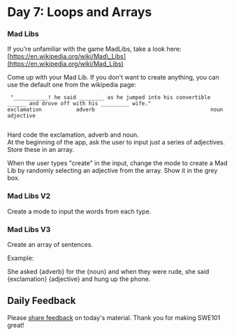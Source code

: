 # Day 7: Loops and Arrays

### Mad Libs

If you're unfamiliar with the game MadLibs, take a look here: [https://en.wikipedia.org/wiki/Mad\_Libs](https://en.wikipedia.org/wiki/Mad_Libs)

Come up with your Mad Lib. If you don't want to create anything, you can use the default one from the wikipedia page:

```text
 "___________! he said ________ as he jumped into his convertible ______ and drove off with his _________ wife."
exclamation           adverb                                     noun                         adjective 
                                                     
```

Hard code the exclamation, adverb and noun.  
At the beginning of the app, ask the user to input just a series of adjectives. Store these in an array.

When the user types "create" in the input, change the mode to create a Mad Lib by randomly selecting an adjective from the array. Show it in the grey box.

### Mad Libs V2

Create a mode to input the words from each type. 

### Mad Libs V3

Create an array of sentences.

Example:

She asked {adverb} for the {noun} and when they were rude, she said {exclamation} {adjective} and hung up the phone.

## Daily Feedback

Please [share feedback](https://forms.gle/NK3mez8er7pPo7tu5) on today's material. Thank you for making SWE101 great!

